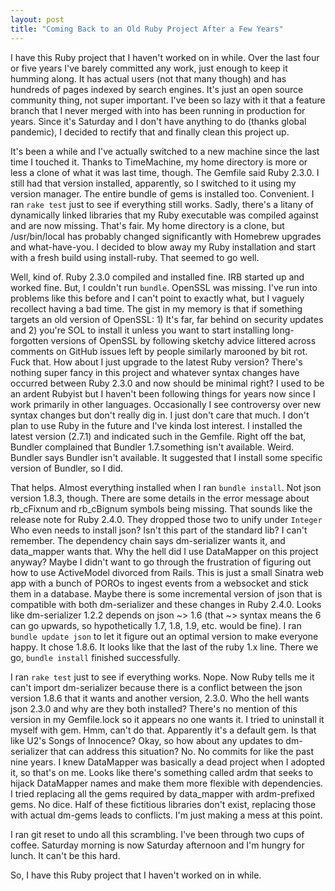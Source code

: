 ```yaml
---
layout: post
title: "Coming Back to an Old Ruby Project After a Few Years"
---
```

I have this Ruby project that I haven't worked on in while. Over the last four
or five years I've barely committed any work, just enough to keep it humming
along.  It has actual users (not that many though) and has hundreds of pages
indexed by search engines. It's just an open source community thing, not super
important. I've been so lazy with it that a feature branch that I never merged
with into has been running in production for years. Since it's Saturday and I
don't have anything to do (thanks global pandemic), I decided to rectify that
and finally clean this project up.

It's been a while and I've actually switched to a new machine since the last
time I touched it.  Thanks to TimeMachine, my home directory is more or less a
clone of what it was last time, though.  The Gemfile said Ruby 2.3.0.  I still
had that version installed, apparently, so I switched to it using my version
manager.  The entire bundle of gems is installed too. Convenient.  I ran `rake
test` just to see if everything still works.  Sadly, there's a litany of
dynamically linked libraries that my Ruby executable was compiled against and
are now missing.  That's fair. My home directory is a clone, but /usr/bin/local
has probably changed significantly with Homebrew upgrades and what-have-you.  I
decided to blow away my Ruby installation and start with a fresh build using
install-ruby. That seemed to go well.

Well, kind of. Ruby 2.3.0 compiled and installed fine. IRB started up and worked
fine.  But, I couldn't run `bundle`. OpenSSL was missing.  I've run into
problems like this before and I can't point to exactly what, but I vaguely
recollect having a bad time. The gist in my memory is that if something targets
an old version of OpenSSL: 1) It's far, far behind on security updates and 2)
you're SOL to install it unless you want to start installing long-forgotten
versions of OpenSSL by following sketchy advice littered across comments on
GitHub issues left by people similarly marooned by bit rot.  Fuck that. How
about I just upgrade to the latest Ruby version?  There's nothing super fancy
in this project and whatever syntax changes have occurred between Ruby 2.3.0
and now should be minimal right?  I used to be an ardent Rubyist but I haven't
been following things for years now since I work primarily in other languages.
Occasionally I see controversy over new syntax changes but don't really dig in.
I just don't care that much. I don't plan to use Ruby in the future and I've
kinda lost interest.  I installed the latest version (2.7.1) and indicated such
in the Gemfile.  Right off the bat, Bundler complained that Bundler
1.7.something isn't available.  Weird. Bundler says Bundler isn't available.
It suggested that I install some specific version of Bundler, so I did.

That helps. Almost everything installed when I ran `bundle install`. Not json
version 1.8.3, though.  There are some details in the error message about
rb_cFixnum and rb_cBignum symbols being missing. That sounds like the release
note for Ruby 2.4.0. They dropped those two to unify under `Integer` Who even
needs to install json? Isn't this part of the standard lib? I can't remember.
The dependency chain says dm-serializer wants it, and data_mapper wants that.
Why the hell did I use DataMapper on this project anyway? Maybe I didn't want
to go through the frustration of figuring out how to use ActiveModel divorced
from Rails.  This is just a small Sinatra web app with a bunch of POROs to
ingest events from a websocket and stick them in a database.  Maybe there is
some incremental version of json that is compatible with both dm-serializer and
these changes in Ruby 2.4.0.  Looks like dm-serializer 1.2.2 depends on json ~>
1.6 (that ~> syntax means the 6 can go upwards, so hypothetically 1.7, 1.8,
1.9, etc. would be fine).  I ran `bundle update json` to let it figure out an
optimal version to make everyone happy. It chose 1.8.6. It looks like that the
last of the ruby 1.x line.  There we go, `bundle install` finished
successfully.

I ran `rake test` just to see if everything works.  Nope. Now Ruby tells me it
can't import dm-serializer because there is a conflict between the json version
1.8.6 that it wants and another version, 2.3.0.  Who the hell wants json 2.3.0
and why are they both installed?  There's no mention of this version in my
Gemfile.lock so it appears no one wants it.  I tried to uninstall it myself
with gem.  Hmm, can't do that. Apparently it's a default gem. Is that like U2's
Songs of Innocence?  Okay, so how about any updates to dm-serializer that can
address this situation?  No. No commits for like the past nine years.  I knew
DataMapper was basically a dead project when I adopted it, so that's on me.
Looks like there's something called ardm that seeks to hijack DataMapper names
and make them more flexible with dependencies.  I tried replacing all the gems
required by data_mapper with ardm-prefixed gems. No dice.  Half of these
fictitious libraries don't exist, replacing those with actual dm-gems leads to
conflicts.  I'm just making a mess at this point.

I ran git reset to undo all this scrambling. I've been through two cups of
coffee. Saturday morning is now Saturday afternoon and I'm hungry for lunch. It
can't be this hard.

So, I have this Ruby project that I haven't worked on in while.
